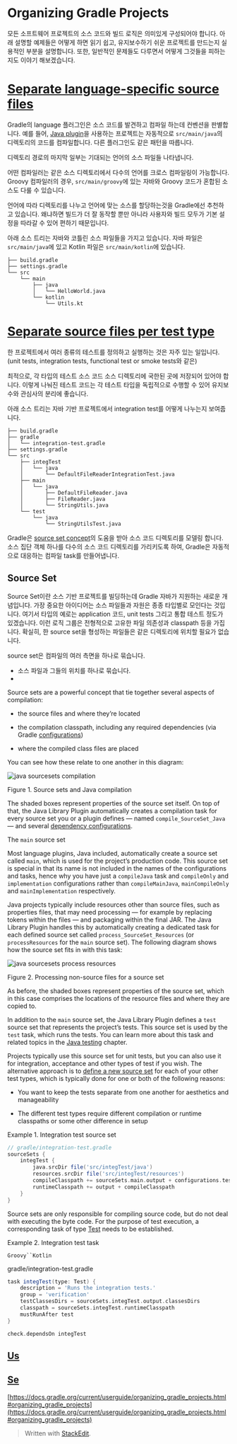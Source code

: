 # Organizing Gradle Projects

모든 소프트웨어 프로젝트의 소스 코드와 빌드 로직은 의미있게 구성되어야 합니다. 아래 설명할 예제들은 어떻게 하면 읽기 쉽고, 유지보수하기 쉬운 프로젝트를 만드는지 실용적인 부분을 설명합니다. 또한, 일반적인 문제들도 다루면서 어떻게 그것들을 피하는지도 이야기 해보겠습니다.

# [Separate language-specific source files](https://docs.gradle.org/current/userguide/organizing_gradle_projects.html#sec:separate_language_source_files)

Gradle의 language 플러그인은 소스 코드를 발견하고 컴파일 하는데 컨벤션을 판별합니다. 예를 들어, [Java plugin](https://docs.gradle.org/current/userguide/java_plugin.html#java_plugin)을 사용하는 프로젝트는 자동적으로 `src/main/java`의 디렉토리의 코드를 컴파일합니다. 다른 플러그인도 같은 패턴을 따릅니다. 

디렉토리 경로의 마지막 일부는 기대되는 언어의 소스 파일들 나타냅니다.

어떤 컴파일러는 같은 소스 디렉토리에서 다수의 언어를 크로스 컴파일링이 가능합니다. Groovy 컴파일러의 경우, `src/main/groovy`에 있는 자바와 Groovy 코드가 혼합된 소스도 다룰 수 있습니다. 

언어에 따라 디렉토리를 나누고 언어에 맞는 소스를 할당하는것을 Gradle에선 추천하고 있습니다. 왜냐하면 빌드가 더 잘 동작할 뿐만 아니라 사용자와 빌드 모두가 기본 설정을 따라갈 수 있어 편하기 때문입니다.

아래 소스 트리는 자바와 코틀린 소스 파일들을 가지고 있습니다. 자바 파일은 `src/main/java`에 있고 Kotlin 파일은 `src/main/kotlin`에 있습니다.

```groovy.
├── build.gradle
├── settings.gradle
└── src
    └── main
        ├── java
        │   └── HelloWorld.java
        └── kotlin
            └── Utils.kt
```

# [Separate source files per test type](https://docs.gradle.org/current/userguide/organizing_gradle_projects.html#sec:separate_test_type_source_files)

한 프로젝트에서 여러 종류의 테스트를 정의하고 실행하는 것은 자주 있는 일입니다. (unit tests, integration tests, functional test or smoke tests와 같은)

최적으로, 각 타입의 테스트 소스 코드 소스 디렉토리에 국한된 곳에 저장되어 있어야 합니다. 이렇게 나눠진 테스트 코드는 각 테스트 타입을 독립적으로 수행할 수 있어 유지보수와 관심사의 분리에 좋습니다. 

아래 소스 트리는 자바 기반 프로젝트에서 integration test를 어떻게 나누는지 보여줍니다.

```groovy.
├── build.gradle
├── gradle
│   └── integration-test.gradle
├── settings.gradle
└── src
    ├── integTest
    │   └── java
    │       └── DefaultFileReaderIntegrationTest.java
    ├── main
    │   └── java
    │       ├── DefaultFileReader.java
    │       ├── FileReader.java
    │       └── StringUtils.java
    └── test
        └── java
            └── StringUtilsTest.java
```

Gradle은 [source set concept](https://docs.gradle.org/current/userguide/building_java_projects.html#sec:java_source_sets)의 도움을 받아 소스 코드 디렉토리를 모델링 합니다. 
소스 집단 객체 하나를 다수의 소스 코드 디렉토리를 가리키도록 하여, Gradle은 자동적으로 대응하는 컴파일 task를 만들어냅니다.

## Source Set

Source Set이란 소스 기반 프로젝트를 빌딩하는데 Gradle 자바가 지원하는 새로운 개념입니다. 가장 중요한 아이디어는 소스 파일들과 자원은 종종 타입별로 모인다는 것입니다. 여기서 타입의 예로는 application 코드, unit tests 그리고 통합 테스트 정도가 있겠습니다. 이런 로직 그룹은 전형적으로 고유한 파일 의존성과 classpath 등을 가집니다. 확실히, 한 source set을 형성하는 파일들은 같은 디렉토리에 위치할 필요가 없습니다. 

source set은 컴파일의 여러 측면을 하나로 묶습니다. 

- 소스 파일과 그들의 위치를 하나로 묶습니다.
- 


Source sets are a powerful concept that tie together several aspects of compilation:

-   the source files and where they’re located
    
-   the compilation classpath, including any required dependencies (via Gradle  [configurations](https://docs.gradle.org/current/userguide/dependency_management_terminology.html#sub:terminology_configuration))
    
-   where the compiled class files are placed
    

You can see how these relate to one another in this diagram:

![java sourcesets compilation](https://docs.gradle.org/current/userguide/img/java-sourcesets-compilation.png)

Figure 1. Source sets and Java compilation

The shaded boxes represent properties of the source set itself. On top of that, the Java Library Plugin automatically creates a compilation task for every source set you or a plugin defines — named  `compile_SourceSet_Java`  — and several  [dependency configurations](https://docs.gradle.org/current/userguide/java_plugin.html#java_source_set_configurations).

The  `main`  source set

Most language plugins, Java included, automatically create a source set called  `main`, which is used for the project’s production code. This source set is special in that its name is not included in the names of the configurations and tasks, hence why you have just a  `compileJava`  task and  `compileOnly`  and  `implementation`  configurations rather than  `compileMainJava`,  `mainCompileOnly`  and  `mainImplementation`  respectively.

Java projects typically include resources other than source files, such as properties files, that may need processing — for example by replacing tokens within the files — and packaging within the final JAR. The Java Library Plugin handles this by automatically creating a dedicated task for each defined source set called  `process_SourceSet_Resources`  (or  `processResources`  for the  `main`  source set). The following diagram shows how the source set fits in with this task:

![java sourcesets process resources](https://docs.gradle.org/current/userguide/img/java-sourcesets-process-resources.png)

Figure 2. Processing non-source files for a source set

As before, the shaded boxes represent properties of the source set, which in this case comprises the locations of the resource files and where they are copied to.

In addition to the  `main`  source set, the Java Library Plugin defines a  `test`  source set that represents the project’s tests. This source set is used by the  `test`  task, which runs the tests. You can learn more about this task and related topics in the  [Java testing](https://docs.gradle.org/current/userguide/java_testing.html#java_testing)  chapter.

Projects typically use this source set for unit tests, but you can also use it for integration, acceptance and other types of test if you wish. The alternative approach is to  [define a new source set](https://docs.gradle.org/current/userguide/building_java_projects.html#sec:custom_java_source_sets)  for each of your other test types, which is typically done for one or both of the following reasons:

-   You want to keep the tests separate from one another for aesthetics and manageability
    
-   The different test types require different compilation or runtime classpaths or some other difference in setup
        




Example 1. Integration test source set

```groovy
// gradle/integration-test.gradle 
sourceSets {
    integTest {
        java.srcDir file('src/integTest/java')
        resources.srcDir file('src/integTest/resources')
        compileClasspath += sourceSets.main.output + configurations.testRuntimeClasspath
        runtimeClasspath += output + compileClasspath
    }
}
```

Source sets are only responsible for compiling source code, but do not deal with executing the byte code. For the purpose of test execution, a corresponding task of type  [Test](https://docs.gradle.org/current/dsl/org.gradle.api.tasks.testing.Test.html)  needs to be established.

Example 2. Integration test task

`Groovy``Kotlin`

gradle/integration-test.gradle

```groovy
task integTest(type: Test) {
    description = 'Runs the integration tests.'
    group = 'verification'
    testClassesDirs = sourceSets.integTest.output.classesDirs
    classpath = sourceSets.integTest.runtimeClasspath
    mustRunAfter test
}

check.dependsOn integTest
```

## [](https://docs.gradle.org/current/userguide/organizing_gradle_projects.html#sec:use_standard_conventions)[Us](https://docs.gradle.org/current/userguide/organizing_gradle_projects.html#sec:use_standard_conventions)



## [](https://docs.gradle.org/current/userguide/organizing_gradle_projects.html#sec:separate_test_type_source_files)[Se](https://docs.gradle.org/current/userguide/organizing_gradle_projects.html#sec:separate_test_type_source_files)


[https://docs.gradle.org/current/userguide/organizing_gradle_projects.html#organizing_gradle_projects](https://docs.gradle.org/current/userguide/organizing_gradle_projects.html#organizing_gradle_projects)


> Written with [StackEdit](https://stackedit.io/).
<!--stackedit_data:
eyJoaXN0b3J5IjpbLTUzNzM4NjI1NSwxMTk0MTI3MTI3LDYxMz
IxNDcwNywxNzU3OTM2MjkyLC0xNzUyOTk1NjE0LC01NzcyNzMz
OTQsMjAyNTA0NjgyNiwxNzIzNTY2MzA1XX0=
-->